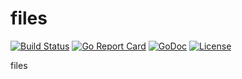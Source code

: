 # files

[![Build Status](https://api.travis-ci.org/nortonlifelock/files.svg?branch=master)](https://travis-ci.org/nortonlifelock/files)
[![Go Report Card](https://goreportcard.com/badge/github.com/nortonlifelock/files)](https://goreportcard.com/report/github.com/nortonlifelock/files)
[![GoDoc](https://godoc.org/github.com/nortonlifelock/files?status.svg)](https://godoc.org/github.com/nortonlifelock/files)
[![License](https://img.shields.io/badge/License-Apache%202.0-blue.svg)](https://opensource.org/licenses/Apache-2.0)

files
